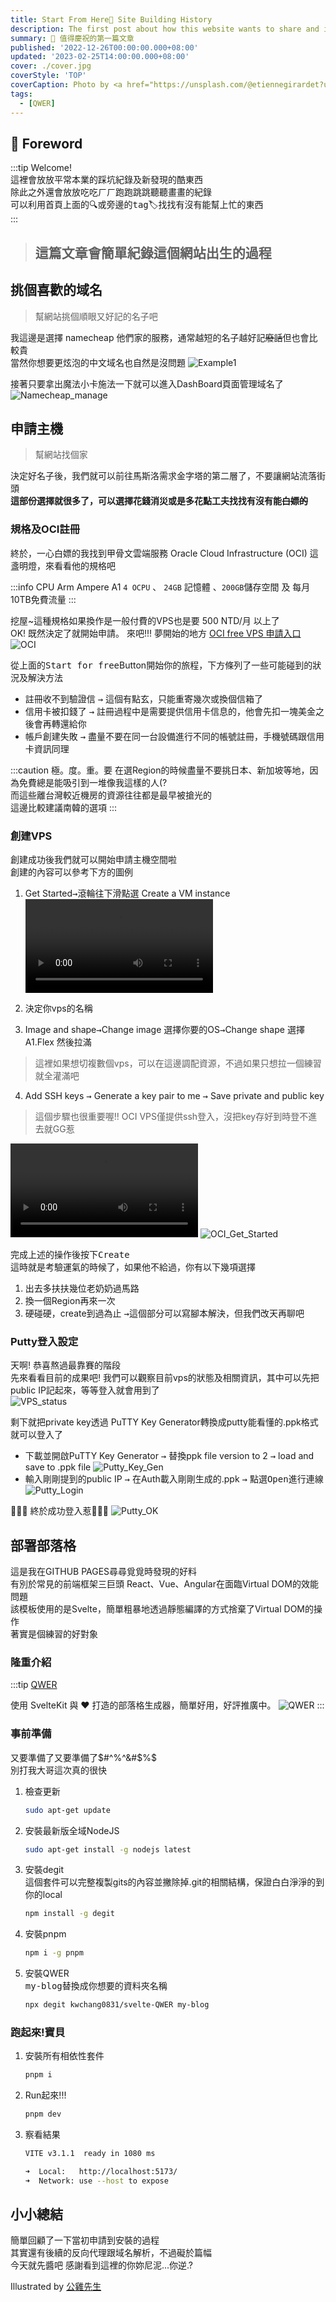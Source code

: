 ```yaml
---
title: Start From Here👋 Site Building History 
description: The first post about how this website wants to share and introduce the site Building History
summary: 🎉 值得慶祝的第一篇文章
published: '2022-12-26T00:00:00.000+08:00'
updated: '2023-02-25T14:00:00.000+08:00'
cover: ./cover.jpg
coverStyle: 'TOP'
coverCaption: Photo by <a href="https://unsplash.com/@etiennegirardet?utm_source=unsplash&utm_medium=referral&utm_content=creditCopyText">Etienne Girardet</a> on <a href="https://unsplash.com/s/photos/motivation?utm_source=unsplash&utm_medium=referral&utm_content=creditCopyText">Unsplash</a>
tags:
  - [QWER]
---
```


<script lang="ts">
  import Youtube from '$lib/components/youtube.svelte'
  import Spotify from '$lib/components/spotify.svelte'
  import Custom from '$custom/custom.svelte'
  const const_variable = 999;

  import Folder from '$lib/components/folder.svelte'

  let configFolder = [
    { name: 'QWER.config.js', icon: 'i-vscode-icons-file-type-typescript-official' },
    { name: 'site.ts', icon: 'i-bxs-file-js' }
  ]
</script>

## 🚀 Foreword
:::tip
Welcome! <br/>
這裡會放放平常本業的踩坑紀錄及新發現的酷東西<br/>
除此之外還會放放吃吃ㄏㄏ跑跑跳跳聽聽畫畫的紀錄<br/>
可以利用首頁上面的🔍或旁邊的<kbd>tag</kbd>🏷️找找有沒有能幫上忙的東西<br/>
:::

> <h2>這篇文章會簡單紀錄這個網站出生的過程</h2>

## 挑個喜歡的域名
> 幫網站挑個順眼又好記的名子吧

我這邊是選擇 namecheap 他們家的服務，通常越短的名子越好記~~廢話~~但也會比較貴<br/>
當然你想要更炫泡的中文域名也自然是沒問題
![Example1](/tech/first_post/namecheap.webp)
<br/>

接著只要拿出魔法小卡施法一下就可以進入DashBoard頁面管理域名了
![Namecheap_manage](/tech/first_post/namecheap_manage.webp)


## 申請主機
> 幫網站找個家

決定好名子後，我們就可以前往馬斯洛需求金字塔的第二層了，不要讓網站流落街頭<br/>
**這部份選擇就很多了，可以選擇花錢消災或是多花點工夫找找有沒有能~~白嫖的~~**<br/>

### 規格及OCI註冊
終於，一心白嫖的我找到甲骨文雲端服務 Oracle Cloud Infrastructure (OCI) 這盞明燈，來看看他的規格吧<br/>

:::info 
CPU Arm Ampere A1 `4 OCPU` 、 `24GB` 記憶體 、`200GB`儲存空間 及 每月10TB免費流量 
:::

挖屋~這種規格如果換作是一般付費的VPS也是要 500 NTD/月 以上了<br/>
OK! 既然決定了就開始申請。 來吧!!! 夢開始的地方
[OCI free VPS 申請入口](https://www.oracle.com/cloud/free/)
![OCI](/tech/first_post/OCI.webp)

從上面的<kbd>Start for free</kbd>Button開始你的旅程，下方條列了一些可能碰到的狀況及解決方法<br/>

- 註冊收不到驗證信 <kbd>→</kbd> 這個有點玄，只能重寄幾次或換個信箱了
- 信用卡被扣錢了 <kbd>→</kbd> 註冊過程中是需要提供信用卡信息的，他會先扣一塊美金之後會再轉還給你
- 帳戶創建失敗 <kbd>→</kbd> 盡量不要在同一台設備進行不同的帳號註冊，手機號碼跟信用卡資訊同理

:::caution 極。度。重。要
在選Region的時候盡量不要挑日本、新加坡等地，因為免費總是能吸引到一堆像我這樣的人(? <br/>
而這些離台灣較近機房的資源往往都是最早被搶光的<br/>
這邊比較建議南韓的選項
:::

### 創建VPS
創建成功後我們就可以開始申請主機空間啦<br/>
創建的內容可以參考下方的圖例<br/>
1. Get Started<kbd>→</kbd>滾輪往下滑點選 Create a VM instance
![OCI_Start](/tech/first_post/oci_start.mp4)

2. 決定你vps的名稱
3. Image and shape<kbd>→</kbd>Change image 選擇你要的OS<kbd>→</kbd>Change shape 選擇A1.Flex 然後拉滿
> 這裡如果想切複數個vps，可以在這邊調配資源，不過如果只想拉一個練習就全灌滿吧

4. Add SSH keys <kbd>→</kbd> Generate a key pair to me <kbd>→</kbd> Save private and public key
> 這個步驟也很重要喔!! OCI VPS僅提供ssh登入，沒把key存好到時登不進去就GG惹

![choose_shape](/tech/first_post/choose_shape.mp4)
![OCI_Get_Started](/tech/first_post/vps_all.webp)


完成上述的操作後按下<kbd>Create</kbd> <br/>
這時就是考驗運氣的時候了，如果他不給過，你有以下幾項選擇
1. 出去多扶扶幾位老奶奶過馬路
2. 換一個Region再來一次
3. 硬碰硬，create到過為止 <kbd>→</kbd>這個部分可以寫腳本解決，但我們改天再聊吧

### Putty登入設定
天啊! 恭喜熬過最靠賽的階段<br/>
先來看看目前的成果吧! 我們可以觀察目前vps的狀態及相關資訊，其中可以先把public IP記起來，等等登入就會用到了<br/>
![VPS_status](/tech/first_post/vps_status.webp)

剩下就把private key透過 PuTTY Key Generator轉換成putty能看懂的.ppk格式就可以登入了<br/>
- 下載並開啟PuTTY Key Generator <kbd>→</kbd> 替換ppk file version to 2 <kbd>→</kbd> load and save to .ppk file
![Putty_Key_Gen](/tech/first_post/putty_key_gen.webp)
- 輸入剛剛提到的public IP <kbd>→</kbd> 在Auth載入剛剛生成的.ppk <kbd>→</kbd> 點選<kbd>Open</kbd>進行連線
![Putty_Login](/tech/first_post/putty_login.webp)

🎉🎉🎉 終於成功登入惹🎉🎉🎉
![Putty_OK](/tech/first_post/putty_ok.png)

## 部署部落格
這是我在GITHUB PAGES尋尋覓覓時發現的好料<br/>
有別於常見的前端框架三巨頭 React、Vue、Angular在面臨Virtual DOM的效能問題<br/>
該模板使用的是Svelte，簡單粗暴地透過靜態編譯的方式捨棄了Virtual DOM的操作<br/>
著實是個練習的好對象<br/>
### 隆重介紹

:::tip
[QWER](https://github.com/kwchang0831/svelte-QWER)

使用 SvelteKit 與 ❤ 打造的部落格生成器，簡單好用，好評推廣中。
![QWER](/tech/first_post/preview.webp)
:::
### 事前準備
又要準備了又要準備了$#^%^&#$%$<br/>
別打我大哥這次真的很快

1. 檢查更新
   ```sh
   sudo apt-get update
   ```
2. 安裝最新版全域NodeJS

   ```sh
   sudo apt-get install -g nodejs latest
   ```
3. 安裝degit<br/>
   這個套件可以完整複製gits的內容並撇除掉.git的相關結構，保證白白淨淨的到你的local
   ```sh
   npm install -g degit
   ```
4. 安裝pnpm
   ```sh
   npm i -g pnpm
   ```   
5. 安裝QWER<br/>
  <kbd>my-blog</kbd>替換成你想要的資料夾名稱 
   ```sh
   npx degit kwchang0831/svelte-QWER my-blog
   ```  
### 跑起來!寶貝
1. 安裝所有相依性套件
   ```sh
   pnpm i
   ```
2. Run起來!!!
   ```sh
   pnpm dev
   ```
3. 察看結果
   ```sh
   VITE v3.1.1  ready in 1080 ms

   ➜  Local:   http://localhost:5173/
   ➜  Network: use --host to expose
   ```

## 小小總結
簡單回顧了一下當初申請到安裝的過程<br/>
其實還有後續的反向代理跟域名解析，不過礙於篇幅<br/>
今天就先醬吧
感謝看到這裡的你妳尼泥...你逆.?

<ImgZoom src="/tech/first_post/hatori.jpg" alt="Example1" class="h-full object-cover">
Illustrated by <a href="https://www.instagram.com/bye_chicken_78/" target="_blank">公雞先生</a>
</ImgZoom>

